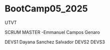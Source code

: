 # BootCamp05_2025
UTVT

SCRUM MASTER -Emmanuel Campos Genaro 

DEVS1 Dayana Sanchez Salvador 
DEVS2
DEVS3

